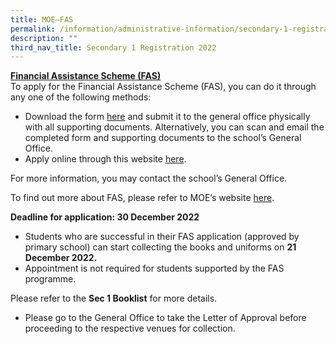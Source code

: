 ```yaml
---
title: MOE–FAS
permalink: /information/administrative-information/secondary-1-registration/moe-fas/
description: ""
third_nav_title: Secondary 1 Registration 2022
---
```

<p><strong><u>Financial Assistance Scheme (FAS)<br></u></strong>To apply for the Financial Assistance Scheme (FAS), you can do it through any one of the following methods:</p>
<ul>
<li>Download the form <a rel="noopener" href="https://drive.google.com/file/d/1U9xZNyDEU_b4MMYEIQ9Moqdbw7Kyk14W/view">here</a>&nbsp;and submit it to the general office physically with all supporting documents. Alternatively, you can scan and email the completed form and supporting documents to the school’s General Office.</li>
<li>Apply online through this website <a rel="noopener" href="https://form.gov.sg/632432ba67747a0011d4a0cc">here</a>.</li>
</ul>
<p>For more information, you may contact the school’s General Office.</p>
<p>To find out more about FAS, please refer to MOE’s website&nbsp;<a rel="noopener" href="https://www.moe.gov.sg/financial-matters/financial-assistance">here</a>.</p>
<p><strong>Deadline for application: 30 December 2022</strong></p>
<ul>
<li>Students who are successful in their FAS application (approved by primary school) can start collecting the books and uniforms on&nbsp;<strong>21 December 2022.&nbsp;</strong></li>
<li>Appointment is not required for students supported by the FAS programme.</li>
</ul>
<p>Please refer to the&nbsp;<strong>Sec 1 Booklist</strong>&nbsp;for more details.<br></p>
<ul>
<li>
<p>Please go to the General Office to take the Letter of Approval before proceeding to the respective venues for collection.</p>
</li>
</ul>